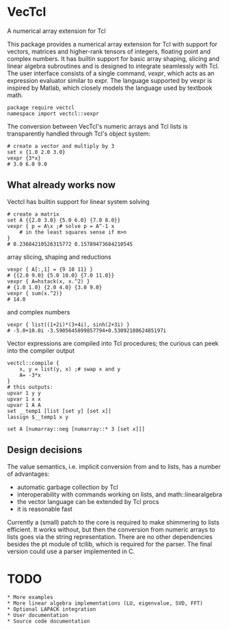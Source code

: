 VecTcl 
=====

A numerical array extension for Tcl

This package provides a numerical array extension for Tcl with support for
vectors, matrices and higher-rank tensors of integers, floating point and
complex numbers. It has builtin support for basic array shaping, slicing and
linear algebra subroutines and is designed to integrate seamlessly with Tcl. The
user interface consists of a single command, _vexpr_, which acts as an expression
evaluator similar to expr. The language supported by vexpr is inspired by
Matlab, which closely models the language used by textbook math.
    
    package require vectcl
    namespace import vectcl::vexpr


The conversion between VecTcl's numeric arrays and Tcl lists is transparently
handled through Tcl's object system:

    # create a vector and multiply by 3
    set x {1.0 2.0 3.0}
    vexpr {3*x}
    # 3.0 6.0 9.0

What already works now
----------------------

Vectcl has builtin support for linear system solving

    # create a matrix
    set A {{2.0 3.0} {5.0 6.0} {7.0 8.0}}
    vexpr { p = A\x ;# solve p = A^-1 x
	    # in the least squares sense if m>n
    }
    # 0.23684210526315772 0.15789473684210545

array slicing, shaping and reductions

    vexpr { A[:,1] = {9 10 11} }
    # {{2.0 9.0} {5.0 10.0} {7.0 11.0}}
    vexpr { A=hstack(x, x.^2) }
    # {1.0 1.0} {2.0 4.0} {3.0 9.0}
    vexpr { sum(x.^2)}
    # 14.0


and complex numbers

    vexpr { list((1+2i)*(3+4i), sinh(2+3i) }
    # -5.0+10.0i -3.5905645899857794+0.5309210862485197i

Vector expressions are compiled into Tcl procedures; the curious can peek into
the compiler output

	vectcl::compile {
		x, y = list(y, x) ;# swap x and y
		A= -3*x
	}
	# this outputs:
	upvar 1 y y
	upvar 1 x x
	upvar 1 A A
	set __temp1 [list [set y] [set x]]
	lassign $__temp1 x y

	set A [numarray::neg [numarray::* 3 [set x]]]

Design decisions
---------------

The value semantics, i.e. implicit conversion from and to lists, has a number of advantages:

- automatic garbage collection by Tcl
- interoperability with commands working on lists, and math::linearalgebra
- the vector language can be extended by Tcl procs
- it is reasonable fast

Currently a (small) patch to the core is required to make shimmering to lists
efficient. It works without, but then the conversion from numeric arrays to
lists goes via the string representation. There are no other dependencies
besides the pt module of tcllib, which is required for the parser. The final
version could use a parser implemented in C. 

TODO
====
	* More examples
	* More linear algebra implementations (LU, eigenvalue, SVD, FFT)
	* Optional LAPACK integration
	* User documentation
	* Source code documentation    
